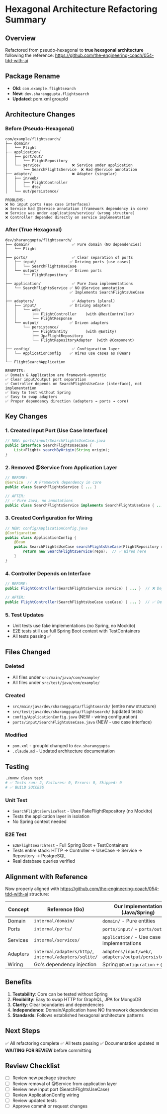 # Hexagonal Architecture Refactoring Summary

## Overview
Refactored from pseudo-hexagonal to **true hexagonal architecture** following the reference: https://github.com/the-engineering-coach/054-tdd-with-ai

## Package Rename
- **Old**: `com.example.flightsearch`
- **New**: `dev.sharanggupta.flightsearch`
- **Updated**: pom.xml groupId

## Architecture Changes

### Before (Pseudo-Hexagonal)
```
com/example/flightsearch/
├── domain/
│   └── Flight
├── application/
│   ├── port/out/
│   │   └── FlightRepository
│   └── service/              ❌ Service under application
│       └── SearchFlightsService  ❌ Had @Service annotation
├── adapter/                  ❌ Adapter (singular)
│   ├── in/web/
│   │   ├── FlightController
│   │   └── dto/
│   └── out/persistence/

PROBLEMS:
❌ No input ports (use case interfaces)
❌ Service had @Service annotation (framework dependency in core)
❌ Service was under application/service/ (wrong structure)
❌ Controller depended directly on service implementation
```

### After (True Hexagonal)
```
dev/sharanggupta/flightsearch/
├── domain/                   ✅ Pure domain (NO dependencies)
│   └── Flight
│
├── ports/                    ✅ Clear separation of ports
│   ├── input/               ✅ Driving ports (use cases)
│   │   └── SearchFlightsUseCase
│   └── output/              ✅ Driven ports
│       └── FlightRepository
│
├── application/              ✅ Pure Java implementations
│   └── SearchFlightsService ✅ NO @Service annotation
│                            ✅ Implements SearchFlightsUseCase
│
├── adapters/                 ✅ Adapters (plural)
│   ├── input/               ✅ Driving adapters
│   │   └── web/
│   │       ├── FlightController    (with @RestController)
│   │       └── FlightResponse
│   └── output/              ✅ Driven adapters
│       └── persistence/
│           ├── FlightEntity        (with @Entity)
│           ├── JpaFlightRepository
│           └── FlightRepositoryAdapter  (with @Component)
│
├── config/                   ✅ Configuration layer
│   └── ApplicationConfig    ✅ Wires use cases as @Beans
│
└── FlightSearchApplication

BENEFITS:
✅ Domain & Application are framework-agnostic
✅ Clear input/output port separation
✅ Controller depends on SearchFlightsUseCase (interface), not implementation
✅ Easy to test without Spring
✅ Easy to swap adapters
✅ Proper dependency direction (adapters → ports → core)
```

## Key Changes

### 1. Created Input Port (Use Case Interface)
```java
// NEW: ports/input/SearchFlightsUseCase.java
public interface SearchFlightsUseCase {
    List<Flight> searchByOrigin(String origin);
}
```

### 2. Removed @Service from Application Layer
```java
// BEFORE:
@Service  // ❌ Framework dependency in core
public class SearchFlightsService { ... }

// AFTER:
// ✅ Pure Java, no annotations
public class SearchFlightsService implements SearchFlightsUseCase { ... }
```

### 3. Created Configuration for Wiring
```java
// NEW: config/ApplicationConfig.java
@Configuration
public class ApplicationConfig {
    @Bean
    public SearchFlightsUseCase searchFlightsUseCase(FlightRepository repo) {
        return new SearchFlightsService(repo);  // ✅ Wired here
    }
}
```

### 4. Controller Depends on Interface
```java
// BEFORE:
public FlightController(SearchFlightsService service) { ... }  // ❌ Depends on implementation

// AFTER:
public FlightController(SearchFlightsUseCase useCase) { ... }  // ✅ Depends on interface
```

### 5. Test Updates
- Unit tests use fake implementations (no Spring, no Mockito)
- E2E tests still use full Spring Boot context with TestContainers
- All tests passing ✅

## Files Changed

### Deleted
- All files under `src/main/java/com/example/`
- All files under `src/test/java/com/example/`

### Created
- `src/main/java/dev/sharanggupta/flightsearch/` (entire new structure)
- `src/test/java/dev/sharanggupta/flightsearch/` (updated tests)
- `config/ApplicationConfig.java` (NEW - wiring configuration)
- `ports/input/SearchFlightsUseCase.java` (NEW - use case interface)

### Modified
- `pom.xml` - groupId changed to `dev.sharanggupta`
- `.claude.md` - Updated architecture documentation

## Testing
```bash
./mvnw clean test
# ✅ Tests run: 2, Failures: 0, Errors: 0, Skipped: 0
# ✅ BUILD SUCCESS
```

### Unit Test
- `SearchFlightsServiceTest` - Uses FakeFlightRepository (no Mockito)
- Tests the application layer in isolation
- No Spring context needed

### E2E Test
- `E2EFlightSearchTest` - Full Spring Boot + TestContainers
- Tests entire stack: HTTP → Controller → UseCase → Service → Repository → PostgreSQL
- Real database queries verified

## Alignment with Reference

Now properly aligned with https://github.com/the-engineering-coach/054-tdd-with-ai structure:

| Concept | Reference (Go) | Our Implementation (Java/Spring) |
|---------|----------------|----------------------------------|
| Domain | `internal/domain/` | `domain/` - Pure entities |
| Ports | `internal/ports/` | `ports/input/` + `ports/output/` |
| Services | `internal/services/` | `application/` - Use case implementations |
| Adapters | `internal/adapters/http/`, `internal/adapters/sqlite/` | `adapters/input/web/`, `adapters/output/persistence/` |
| Wiring | Go's dependency injection | Spring `@Configuration` + `@Bean` |

## Benefits

1. **Testability**: Core can be tested without Spring
2. **Flexibility**: Easy to swap HTTP for GraphQL, JPA for MongoDB
3. **Clarity**: Clear boundaries and dependencies
4. **Independence**: Domain/Application have NO framework dependencies
5. **Standards**: Follows established hexagonal architecture patterns

## Next Steps

✅ All refactoring complete
✅ All tests passing
✅ Documentation updated
⏸️  **WAITING FOR REVIEW** before committing

## Review Checklist

- [ ] Review new package structure
- [ ] Review removal of @Service from application layer
- [ ] Review new input port (SearchFlightsUseCase)
- [ ] Review ApplicationConfig wiring
- [ ] Review updated tests
- [ ] Approve commit or request changes
